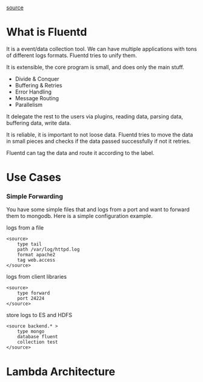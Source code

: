 
[source](https://www.youtube.com/watch?v=sIVGsQgMHIo&t=44s)

# What is Fluentd

It is a event/data collection tool. We can have multiple applications with tons
of different logs formats. Fluentd tries to unify them.

It is extensible, the core program is small, and does only the main stuff.

- Divide & Conquer
- Buffering & Retries
- Error Handling
- Message Routing
- Parallelism

It delegate the rest to the users via plugins, reading data, parsing data,
buffering data, write data.

It is reliable, it is important to not loose data. Fluentd tries to move the
data in small pieces and checks if the data passed successfully if not it
retries.

Fluentd can tag the data and route it according to the label.

# Use Cases

### Simple Forwarding

You have some simple files that and logs from a port and
want to forward them to mongodb. Here is a simple configuration example.

logs from a file
```
<source>
    type tail
    path /var/log/httpd.log 
    format apache2
    tag web.access
</source>
```

logs from client libraries 
```
<source>
    type forward 
    port 24224
</source>
```

store logs to ES and HDFS
```
<source backend.* >
    type mongo 
    database fluent
    collection test
</source>
```

# Lambda Architecture 

